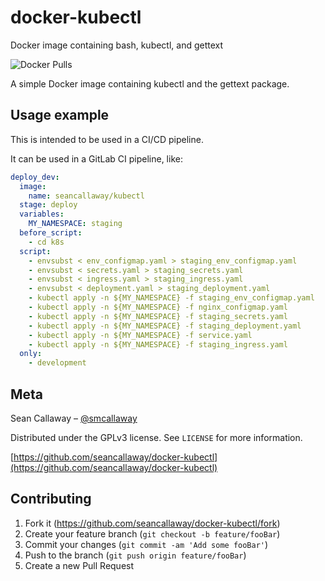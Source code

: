 # docker-kubectl
Docker image containing bash, kubectl, and gettext

![Docker Pulls](https://img.shields.io/docker/pulls/seancallaway/kubectl)

A simple Docker image containing kubectl and the gettext package.

## Usage example

This is intended to be used in a CI/CD pipeline. 

It can be used in a GitLab CI pipeline, like:

```yaml
deploy_dev:
  image:
    name: seancallaway/kubectl
  stage: deploy
  variables:
    MY_NAMESPACE: staging
  before_script:
    - cd k8s
  script:
    - envsubst < env_configmap.yaml > staging_env_configmap.yaml
    - envsubst < secrets.yaml > staging_secrets.yaml
    - envsubst < ingress.yaml > staging_ingress.yaml
    - envsubst < deployment.yaml > staging_deployment.yaml
    - kubectl apply -n ${MY_NAMESPACE} -f staging_env_configmap.yaml
    - kubectl apply -n ${MY_NAMESPACE} -f nginx_configmap.yaml
    - kubectl apply -n ${MY_NAMESPACE} -f staging_secrets.yaml
    - kubectl apply -n ${MY_NAMESPACE} -f staging_deployment.yaml
    - kubectl apply -n ${MY_NAMESPACE} -f service.yaml
    - kubectl apply -n ${MY_NAMESPACE} -f staging_ingress.yaml
  only:
    - development
```


## Meta

Sean Callaway – [@smcallaway](https://twitter.com/smcallaway)

Distributed under the GPLv3 license. See ``LICENSE`` for more information.

[https://github.com/seancallaway/docker-kubectl](https://github.com/seancallaway/docker-kubectl)

## Contributing

1. Fork it (<https://github.com/seancallaway/docker-kubectl/fork>)
2. Create your feature branch (`git checkout -b feature/fooBar`)
3. Commit your changes (`git commit -am 'Add some fooBar'`)
4. Push to the branch (`git push origin feature/fooBar`)
5. Create a new Pull Request
